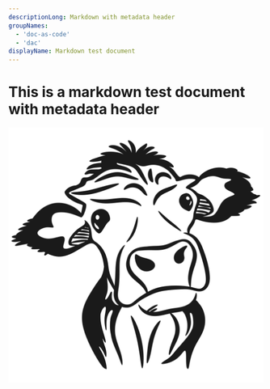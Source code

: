 ```yaml
---
descriptionLong: Markdown with metadata header
groupNames:
  - 'doc-as-code'
  - 'dac'
displayName: Markdown test document
---
```


# This is a markdown test document with metadata header

![Dummy Image](./images/dummy2.svg)
